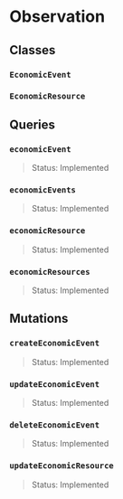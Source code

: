 # Observation

## Classes

### `EconomicEvent`

### `EconomicResource`

## Queries

### `economicEvent`
> Status: Implemented

### `economicEvents`
> Status: Implemented

### `economicResource`
> Status: Implemented

### `economicResources`
> Status: Implemented

## Mutations

### `createEconomicEvent`

> Status: Implemented

### `updateEconomicEvent`

> Status: Implemented

### `deleteEconomicEvent`

> Status: Implemented

### `updateEconomicResource`

> Status: Implemented


